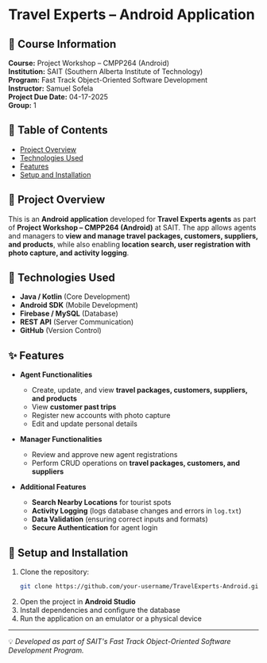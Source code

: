 # Travel Experts – Android Application

## 📌 Course Information
**Course:** Project Workshop – CMPP264 (Android)  
**Institution:** SAIT (Southern Alberta Institute of Technology)  
**Program:** Fast Track Object-Oriented Software Development  
**Instructor:** Samuel Sofela  
**Project Due Date:** 04-17-2025  
**Group:** 1

## 📜 Table of Contents
- [Project Overview](#-project-overview)
- [Technologies Used](#-technologies-used)
- [Features](#-features)
- [Setup and Installation](#-setup-and-installation)

## 📌 Project Overview
This is an **Android application** developed for **Travel Experts agents** as part of **Project Workshop – CMPP264 (Android)** at SAIT. The app allows agents and managers to **view and manage travel packages, customers, suppliers, and products**, while also enabling **location search, user registration with photo capture, and activity logging**.

## 🔧 Technologies Used
- **Java / Kotlin** (Core Development)
- **Android SDK** (Mobile Development)
- **Firebase / MySQL** (Database)
- **REST API** (Server Communication)
- **GitHub** (Version Control)

## ✨ Features
- **Agent Functionalities**
    - Create, update, and view **travel packages, customers, suppliers, and products**
    - View **customer past trips**
    - Register new accounts with photo capture
    - Edit and update personal details

- **Manager Functionalities**
    - Review and approve new agent registrations
    - Perform CRUD operations on **travel packages, customers, and suppliers**

- **Additional Features**
    - **Search Nearby Locations** for tourist spots
    - **Activity Logging** (logs database changes and errors in `log.txt`)
    - **Data Validation** (ensuring correct inputs and formats)
    - **Secure Authentication** for agent login

## 🚀 Setup and Installation
1. Clone the repository:
   ```sh
   git clone https://github.com/your-username/TravelExperts-Android.git
   ```
2. Open the project in **Android Studio**
3. Install dependencies and configure the database
4. Run the application on an emulator or a physical device

---
💡 *Developed as part of SAIT's Fast Track Object-Oriented Software Development Program.*